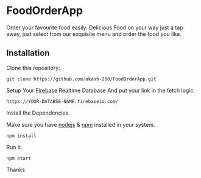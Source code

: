 # FoodOrderApp
Order your favourite food easily. Delicious Food on your way just a tap away, just select from our exquisite menu and order the food you like.
## Installation
Clone this repository:
```
git clone https://github.com/akash-268/FoodOrderApp.git
```
Setup Your [Firebase](https://firebase.google.com/) Realtime Database And put your link in the fetch logic.
```
https://YOUR-DATABSE-NAME.firebaseio.com/
```
Install the Dependencies. 

Make sure you have [nodejs](https://nodejs.org/en/) & [npm](https://www.npmjs.com/) installed in your system.
```
npm install
```
Run it.
```
npm start
```

Thanks
